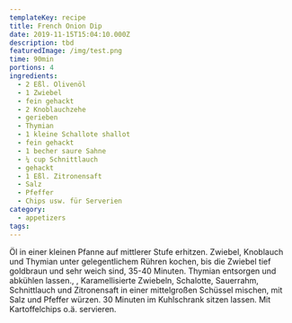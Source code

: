 ```yaml
---
templateKey: recipe
title: French Onion Dip
date: 2019-11-15T15:04:10.000Z
description: tbd
featuredImage: /img/test.png
time: 90min
portions: 4
ingredients:
  - 2 Eßl. Olivenöl
  - 1 Zwiebel
  - fein gehackt
  - 2 Knoblauchzehe
  - gerieben
  - Thymian
  - 1 kleine Schallote shallot
  - fein gehackt
  - 1 becher saure Sahne
  - ¼ cup Schnittlauch
  - gehackt
  - 1 Eßl. Zitronensaft
  - Salz
  - Pfeffer
  - Chips usw. für Serverien
category:
  - appetizers
tags:
---
```


Öl in einer kleinen Pfanne auf mittlerer Stufe erhitzen. Zwiebel, Knoblauch und Thymian unter gelegentlichem Rühren kochen, bis die Zwiebel tief goldbraun und sehr weich sind, 35-40 Minuten. Thymian entsorgen und abkühlen lassen., , Karamellisierte Zwiebeln, Schalotte, Sauerrahm, Schnittlauch und Zitronensaft in einer mittelgroßen Schüssel mischen, mit Salz und Pfeffer würzen. 30 Minuten im Kuhlschrank sitzen lassen. Mit Kartoffelchips o.ä. servieren.
